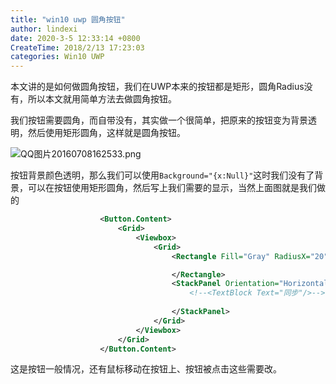 ```yaml
---
title: "win10 uwp 圆角按钮"
author: lindexi
date: 2020-3-5 12:33:14 +0800
CreateTime: 2018/2/13 17:23:03
categories: Win10 UWP
---
```


本文讲的是如何做圆角按钮，我们在UWP本来的按钮都是矩形，圆角Radius没有，所以本文就用简单方法去做圆角按钮。

<!--more-->


<!-- CreateTime:2018/2/13 17:23:03 -->


<div id="toc"></div>

我们按钮需要圆角，而自带没有，其实做一个很简单，把原来的按钮变为背景透明，然后使用矩形圆角，这样就是圆角按钮。

![QQ图片20160708162533.png](https://ooo.0o0.ooo/2016/07/08/577f650178218.png)

按钮背景颜色透明，那么我们可以使用`Background="{x:Null}"`这时我们没有了背景，可以在按钮使用矩形圆角，然后写上我们需要的显示，当然上面图就是我们做的

```xml
                    <Button.Content>
                        <Grid>
                            <Viewbox>
                                <Grid>
                                    <Rectangle Fill="Gray" RadiusX="20" RadiusY="20">

                                    </Rectangle>
                                    <StackPanel Orientation="Horizontal">
                                        <!--<TextBlock Text="同步"/>-->
                                        
                                    </StackPanel>
                                </Grid>
                            </Viewbox>
                        </Grid>
                    </Button.Content>
```

这是按钮一般情况，还有鼠标移动在按钮上、按钮被点击这些需要改。


